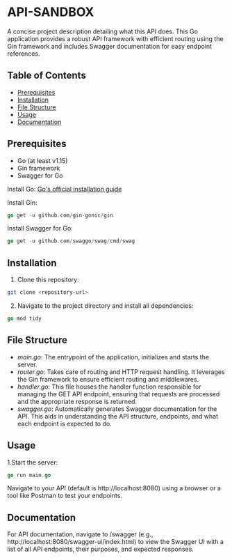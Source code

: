 # API-SANDBOX

A concise project description detailing what this API does. This Go application provides a robust API framework with efficient routing using the Gin framework and includes Swagger documentation for easy endpoint references.

## Table of Contents
- [Prerequisites](#prerequisites)
- [Installation](#installation)
- [File Structure](#file-structure)
- [Usage](#usage)
- [Documentation](#documentation)

## Prerequisites

- Go (at least v1.15)
- Gin framework
- Swagger for Go

Install Go: [Go's official installation guide](https://golang.org/doc/install)  

Install Gin:
```go
go get -u github.com/gin-gonic/gin
```

Install Swagger for Go:
```go
go get -u github.com/swaggo/swag/cmd/swag
```

## Installation
1. Clone this repository:
```bash
git clone <repository-url>
```

2. Navigate to the project directory and install all dependencies:
```go
go mod tidy
```

## File Structure

- *main.go*: The entrypoint of the application, initializes and starts the server.
- *router.go*: Takes care of routing and HTTP request handling. It leverages the Gin framework to ensure efficient routing and middlewares.
- *handler.go*: This file houses the handler function responsible for managing the GET API endpoint, ensuring that requests are processed and the appropriate response is returned.
- *swagger.go*: Automatically generates Swagger documentation for the API. This aids in understanding the API structure, endpoints, and what each endpoint is expected to do.

## Usage
1.Start the server:
```go
go run main.go
```

Navigate to your API (default is http://localhost:8080) using a browser or a tool like Postman to test your endpoints.

## Documentation
For API documentation, navigate to /swagger (e.g., http://localhost:8080/swagger-ui/index.html) to view the Swagger UI with a list of all API endpoints, their purposes, and expected responses.
